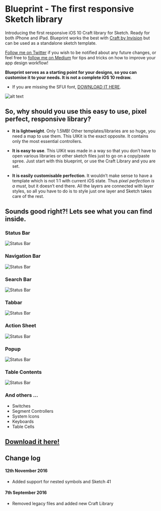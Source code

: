 # Blueprint - The first responsive Sketch library

Introducing the first responsive iOS 10 Craft library for Sketch. Ready for both iPhone and iPad. Blueprint works the best with [Craft by Invision](https://www.invisionapp.com/craft) but can be used as a standalone sketch template.

[Follow me on Twitter](https://twitter.com/rojcyk) if you wish to be notified about any future changes, or feel free to [follow me on Medium](https://medium.com/@rojcyk) for tips and tricks on how to improve your app design workflow!

**Blueprint serves as a starting point for your designs, so you can customise it to your needs. It is not a complete iOS 10 redraw.**

- If you are missing the SFUI font, [DOWNLOAD IT HERE](https://developer.apple.com/fonts/).

![alt text](https://raw.githubusercontent.com/rojcyk/blueprint/gh-pages/assets/hero.jpg)

## So, why should you use this easy to use, pixel perfect, responsive library?

- **It is lightweight**. Only 1.5MB! Other templates/libraries are so huge, you need a map to use them. This UIKit is the exact opposite. It contains only the most essential controllers.

- **It is easy to use**. This UIKit was made in a way so that you don’t have to open various libraries or other sketch files just to go on a copy/paste spree. Just start with this blueprint, or use the Craft Library and you are set.

- **It is easily customisable perfection**. It wouldn’t make sense to have a template which is not 1:1 with current iOS state. Thus *pixel perfection is a must*, but it doesn’t end there. All the layers are connected with layer styles, so all you have to do is to style just one layer and Sketch takes care of the rest.

## Sounds good right?! Lets see what you can find inside.

### Status Bar

![Status Bar](https://raw.githubusercontent.com/rojcyk/blueprint/gh-pages/assets/1-statusbar.gif)

### Navigation Bar

![Status Bar](https://raw.githubusercontent.com/rojcyk/blueprint/gh-pages/assets/2-navbar.gif)

### Search Bar

![Status Bar](https://raw.githubusercontent.com/rojcyk/blueprint/gh-pages/assets/3-searchbar.gif)

### Tabbar

![Status Bar](https://raw.githubusercontent.com/rojcyk/blueprint/gh-pages/assets/4-tabbar.gif)

### Action Sheet

![Status Bar](https://raw.githubusercontent.com/rojcyk/blueprint/gh-pages/assets/5-action-sheet.gif)

### Popup

![Status Bar](https://raw.githubusercontent.com/rojcyk/blueprint/gh-pages/assets/6-popup.gif)

### Table Contents

![Status Bar](https://raw.githubusercontent.com/rojcyk/blueprint/gh-pages/assets/7-table.gif)

### And others …

- Switches
- Segment Controllers
- System Icons
- Keyboards
- Table Cells

## [Download it here!](https://github.com/rojcyk/blueprint/archive/master.zip)

## Change log 

#### 12th November 2016
- Added support for nested symbols and Sketch 41

#### 7th September 2016
- Removed legacy files and added new Craft Library
